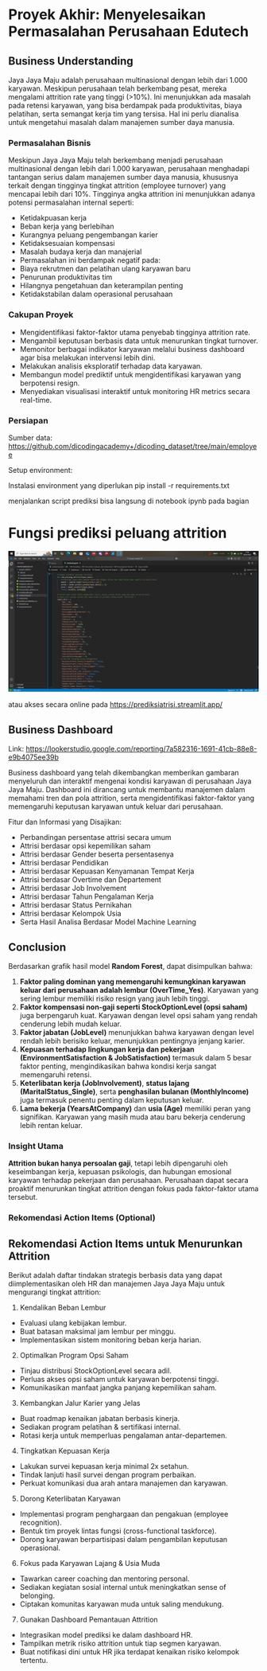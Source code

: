 # Proyek Akhir: Menyelesaikan Permasalahan Perusahaan Edutech

## Business Understanding
Jaya Jaya Maju adalah perusahaan multinasional dengan lebih dari 1.000 karyawan. Meskipun perusahaan telah berkembang pesat, mereka mengalami attrition rate yang tinggi (>10%). Ini menunjukkan ada masalah pada retensi karyawan, yang bisa berdampak pada produktivitas, biaya pelatihan, serta semangat kerja tim yang tersisa. Hal ini perlu dianalisa untuk mengetahui masalah dalam manajemen sumber daya manusia.

### Permasalahan Bisnis
Meskipun Jaya Jaya Maju telah berkembang menjadi perusahaan multinasional dengan lebih dari 1.000 karyawan, perusahaan menghadapi tantangan serius dalam manajemen sumber daya manusia, khususnya terkait dengan tingginya tingkat attrition (employee turnover) yang mencapai lebih dari 10%.
Tingginya angka attrition ini menunjukkan adanya potensi permasalahan internal seperti:
- Ketidakpuasan kerja
- Beban kerja yang berlebihan
- Kurangnya peluang pengembangan karier
- Ketidaksesuaian kompensasi
- Masalah budaya kerja dan manajerial
- Permasalahan ini berdampak negatif pada:
- Biaya rekrutmen dan pelatihan ulang karyawan baru
- Penurunan produktivitas tim
- Hilangnya pengetahuan dan keterampilan penting
- Ketidakstabilan dalam operasional perusahaan


### Cakupan Proyek
- Mengidentifikasi faktor-faktor utama penyebab tingginya attrition rate.
-  Mengambil keputusan berbasis data untuk menurunkan tingkat turnover.
- Memonitor berbagai indikator karyawan melalui business dashboard agar bisa melakukan intervensi lebih dini.
- Melakukan analisis eksploratif terhadap data karyawan.
- Membangun model prediktif untuk mengidentifikasi karyawan yang berpotensi resign.
- Menyediakan visualisasi interaktif untuk monitoring HR metrics secara real-time.

### Persiapan

Sumber data: https://github.com/dicodingacademy+/dicoding_dataset/tree/main/employee 

Setup environment:

Instalasi environment yang diperlukan
pip install -r requirements.txt 

menjalankan script prediksi
bisa langsung di notebook ipynb pada bagian
# Fungsi prediksi peluang attrition 
![alt text](image.png)

atau 
akses secara online pada
https://prediksiatrisi.streamlit.app/


## Business Dashboard

Link: https://lookerstudio.google.com/reporting/7a582316-1691-41cb-88e8-e9b4075ee39b

Business dashboard yang telah dikembangkan memberikan gambaran menyeluruh dan interaktif mengenai kondisi karyawan di perusahaan Jaya Jaya Maju. Dashboard ini dirancang untuk membantu manajemen dalam memahami tren dan pola attrition, serta mengidentifikasi faktor-faktor yang memengaruhi keputusan karyawan untuk keluar dari perusahaan.

Fitur dan Informasi yang Disajikan:
- Perbandingan persentase attrisi secara umum
- Attrisi berdasar opsi kepemilikan saham
- Attrisi berdasar Gender beserta persentasenya
- Attrisi berdasar Pendidikan
- Attrisi berdasar Kepuasan Kenyamanan Tempat Kerja
- Attrisi berdasar Overtime dan Departement
- Attrisi berdasar Job Involvement
- Attrisi berdasar Tahun Pengalaman Kerja
- Attrisi berdasar Status Pernikahan
- Attrisi berdasar Kelompok Usia
- Serta Hasil Analisa Berdasar Model Machine Learning

## Conclusion


Berdasarkan grafik hasil model **Random Forest**, dapat disimpulkan bahwa:
1. **Faktor paling dominan yang memengaruhi kemungkinan karyawan keluar dari perusahaan adalah lembur (OverTime_Yes)**. Karyawan yang sering lembur memiliki risiko resign yang jauh lebih tinggi.
2. **Faktor kompensasi non-gaji seperti StockOptionLevel (opsi saham)** juga berpengaruh kuat. Karyawan dengan level opsi saham yang rendah cenderung lebih mudah keluar.
3. **Faktor jabatan (JobLevel)** menunjukkan bahwa karyawan dengan level rendah lebih berisiko keluar, menunjukkan pentingnya jenjang karier.
4. **Kepuasan terhadap lingkungan kerja dan pekerjaan (EnvironmentSatisfaction & JobSatisfaction)** termasuk dalam 5 besar faktor penting, mengindikasikan bahwa kondisi kerja sangat memengaruhi retensi.
5. **Keterlibatan kerja (JobInvolvement)**, **status lajang (MaritalStatus_Single)**, serta **penghasilan bulanan (MonthlyIncome)** juga termasuk penentu penting dalam keputusan keluar.
6. **Lama bekerja (YearsAtCompany)** dan **usia (Age)** memiliki peran yang signifikan. Karyawan yang masih muda atau baru bekerja cenderung lebih rentan keluar.

### Insight Utama
**Attrition bukan hanya persoalan gaji**, tetapi lebih dipengaruhi oleh keseimbangan kerja, kepuasan psikologis, dan hubungan emosional karyawan terhadap pekerjaan dan perusahaan.
Perusahaan dapat secara proaktif menurunkan tingkat attrition dengan fokus pada faktor-faktor utama tersebut.


### Rekomendasi Action Items (Optional)

## Rekomendasi Action Items untuk Menurunkan Attrition
Berikut adalah daftar tindakan strategis berbasis data yang dapat diimplementasikan oleh HR dan manajemen Jaya Jaya Maju untuk mengurangi tingkat attrition:
1. Kendalikan Beban Lembur
- Evaluasi ulang kebijakan lembur.
- Buat batasan maksimal jam lembur per minggu.
- Implementasikan sistem monitoring beban kerja harian.

2. Optimalkan Program Opsi Saham
- Tinjau distribusi StockOptionLevel secara adil.
- Perluas akses opsi saham untuk karyawan berpotensi tinggi.
- Komunikasikan manfaat jangka panjang kepemilikan saham.

3. Kembangkan Jalur Karier yang Jelas
- Buat roadmap kenaikan jabatan berbasis kinerja.
- Sediakan program pelatihan & sertifikasi internal.
- Rotasi kerja untuk memperluas pengalaman antar-departemen.

4. Tingkatkan Kepuasan Kerja
- Lakukan survei kepuasan kerja minimal 2x setahun.
- Tindak lanjuti hasil survei dengan program perbaikan.
- Perkuat komunikasi dua arah antara manajemen dan karyawan.

5. Dorong Keterlibatan Karyawan
- Implementasi program penghargaan dan pengakuan (employee recognition).
- Bentuk tim proyek lintas fungsi (cross-functional taskforce).
- Dorong karyawan berpartisipasi dalam pengambilan keputusan operasional.

6. Fokus pada Karyawan Lajang & Usia Muda
- Tawarkan career coaching dan mentoring personal.
- Sediakan kegiatan sosial internal untuk meningkatkan sense of belonging.
- Ciptakan komunitas karyawan muda untuk saling mendukung.

7. Gunakan Dashboard Pemantauan Attrition
- Integrasikan model prediksi ke dalam dashboard HR.
- Tampilkan metrik risiko attrition untuk tiap segmen karyawan.
- Buat notifikasi dini untuk HR jika terdapat kenaikan risiko kelompok tertentu.

